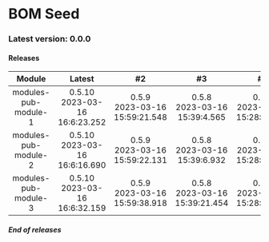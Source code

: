 # BOM Seed

### Latest version: 0.0.0

#### Releases
                
| Module | Latest | #2 | #3 | #4 | #5 |
| :----: | :----: | :----: | :----: | :----: | :----: |
| modules-pub-module-1 | 0.5.10<br> 2023-03-16<br> 16:6:23.252 | 0.5.9<br> 2023-03-16<br> 15:59:21.548 | 0.5.8<br> 2023-03-16<br> 15:39:4.565 | 0.5.7<br> 2023-03-16<br> 15:28:25.466 | 0.5.6<br> 2023-03-16<br> 15:23:36.226 |
| modules-pub-module-2 | 0.5.10<br> 2023-03-16<br> 16:6:16.690 | 0.5.9<br> 2023-03-16<br> 15:59:22.131 | 0.5.8<br> 2023-03-16<br> 15:39:6.932 | 0.5.7<br> 2023-03-16<br> 15:28:25.626 | 0.5.6<br> 2023-03-16<br> 15:23:31.596 |
| modules-pub-module-3 | 0.5.10<br> 2023-03-16<br> 16:6:32.159 | 0.5.9<br> 2023-03-16<br> 15:59:38.918 | 0.5.8<br> 2023-03-16<br> 15:39:21.454 | 0.5.7<br> 2023-03-16<br> 15:28:46.584 | 0.5.6<br> 2023-03-16<br> 15:23:47.74 |
                
                
##### End of releases

